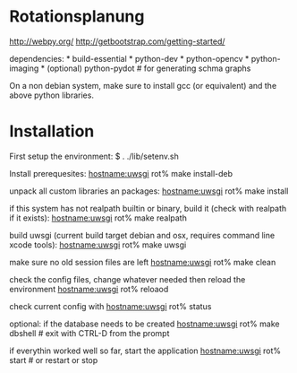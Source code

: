 Rotationsplanung
====

http://webpy.org/
http://getbootstrap.com/getting-started/

dependencies:
	* build-essential 
	* python-dev 
	* python-opencv 
	* python-imaging
	* (optional) python-pydot # for generating schma graphs
	
On a non debian system, make sure to install gcc (or equivalent) and the above 
python libraries.


Installation
==

First setup the environment:
$ . ./lib/setenv.sh

Install prerequesites:
<hostname:uwsgi> rot% make install-deb

unpack all custom libraries an packages:
<hostname:uwsgi> rot% make install

if this system has not realpath builtin or binary, build it (check with 
realpath if it exists):
<hostname:uwsgi> rot% make realpath

build uwsgi (current build target debian and osx, requires command line 
xcode tools):
<hostname:uwsgi> rot% make uwsgi

make sure no old session files are left
<hostname:uwsgi> rot% make clean

check the config files, change whatever needed then reload the environment
<hostname:uwsgi> rot% reloaod

check current config with
<hostname:uwsgi> rot% status

optional: if the database needs to be created
<hostname:uwsgi> rot% make dbshell # exit with CTRL-D from the prompt

if everythin worked well so far, start the application
<hostname:uwsgi> rot% start # or restart or stop
